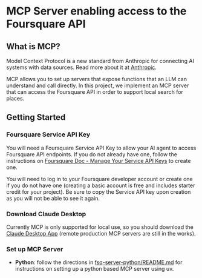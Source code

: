 # MCP Server enabling access to the Foursquare API

## What is MCP?

Model Context Protocol is a new standard from Anthropic for connecting AI systems with data sources. 
Read more about it at [Anthropic](https://www.anthropic.com/news/model-context-protocol).

MCP allows you to set up servers that expose functions that an LLM can understand and call directly. 
In this project, we implement an MCP server that can access the Foursquare API in order to support 
local search for places.

## Getting Started

### Foursquare Service API Key

You will need a Foursquare Service API Key to allow your AI agent to access Foursquare API endpoints. 
If you do not already have one, follow the instructions on 
[Foursquare Doc - Manage Your Service API Keys](https://docs.foursquare.com/developer/docs/manage-service-api-keys) 
to create one. 

You will need to log in to your Foursquare developer account or create one if you do not have one 
(creating a basic account is free and includes starter credit for your project). Be sure to copy the 
Service API key upon creation as you will not be able to see it again.

### Download Claude Desktop

Currently MCP is only supported for local use, so you should download the 
[Claude Desktop App](https://claude.ai/download) (remote production MCP servers are still in the works).

### Set up MCP Server

* **Python**: follow the directions in [fsq-server-python/README.md](fsq-server-python/README.md) for instructions on setting up a python based MCP server using uv.
